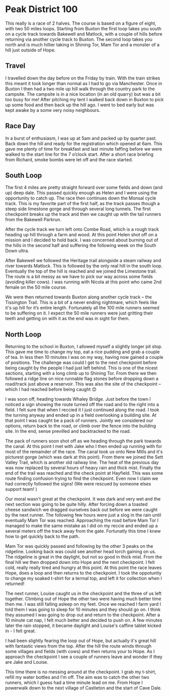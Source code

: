# Peak District 100

This really is a race of 2 halves.  The course is based on a figure of eight, with two 50 miles loops.  Starting from Buxton the first loop takes you south on a cycle track towards Bakewell and Matlock, with a couple of hills before returning via another cycle track to Buxton. The second loop takes you north and is much hillier taking in Shining Tor,  Mam Tor and a monster of a  hill just outside of Hope.

## Travel
I travelled down the day before on the Friday by train. With the train strikes this meant it took longer than normal as I had to go via Manchester.  Once in Buxton I then had a two mile up hill walk through the country park to the campsite. The campsite is in a nice location (in an old quarry) but was a bit too busy for me!  After pitching my tent I walked back down in Buxton to pick up some food and then back up the hill ago.  I went to bed early but was kept awake by a some very noisy neighbours.

## Race Day
In a burst of enthusiasm, I was up at 5am and packed up by quarter past.  Back down the hill and ready for the registration which opened at 6am. This gave me plenty of time for breakfast and last minute faffing before we were walked to the start line for the 7 o’clock start. After a short race briefing from Richard, smoke bombs were let off and the race started.

## South Loop
The first 4 miles are pretty straight forward over some fields and down (and up) deep dale. This passed quickly enough as Helen and I were using the opportunity to catch up.  The race then continues down the Monsal cycle track. This is my favorite part of the first half, as the track passes though a steep side limestone gorge and through several long tunnels. The first checkpoint breaks up the track and then we caught up with the tail runners from the Bakewell Parkrun.

After the cycle track we turn left onto Combe Road,  which is a rough track heading up hill through a farm and wood.  At this point Helen shot off on a mission and I decided to hold back. I was concerned about burning out of the hills in the second half and suffering the following week on the South Down ultra.

After Bakewell we followed the Heritage trail alongside a steam railway and river towards Matlock.  This is followed by the only real hill in the south loop. Eventually the top of the hill is reached and we joined the Limestone trail.  The route is a bit messy as we have to pick our way across some fields (avoiding killer cows).  I was running with Nicola at this point who came 2nd female on the 50 mile course.

We were then returned towards Buxton along another cycle track – the Tissington Trail. This is a bit of a never ending nightmare,  which feels like it's up hill for it’s entire length.  Fortunately all the 100 mile runners seemed to be suffering on it. I expect the 50 mile runners were just gritting their teeth and getting on with it as the end was in sight for them.

## North Loop
Returning to the school in Buxton,  I allowed myself a slightly longer pit stop.  This gave me time to change my top,  eat a rice pudding and grab a couple of tea.  In less then 10 minutes I was on my way, having now gained a couple of positions.  The challenge was could I get to the next checkpoint before being caught by the people I had just left behind.  This is one of the nicest sections, starting with a long climb up to Shining Tor.  From there we then followed a ridge line on nice runnable flag stones before dropping down a road/track just above a reservoir.  This was also the site of the checkpoint – which I had reached before being caught 😊

I was soon off,  heading towards Whaley Bridge.  Just before the town I noticed a sign showing the route turned off the road and to the right into a field.  I felt sure that when I reccied it I just continued along the road. I took the turning anyway and ended up in a field overlooking a building site.  At that point I was caught be a pack of runners.   Jointly we considered our options,  return back to the road,  or climb over the fence into the building site.  In the end,  sense previlled and backtracked to the road.

The pack of runners soon shot off as we heading through the park towards the canal.  At this point I met with Jake who I then ended up running with for most of the remainder of the race. The canal took us onto New Mills and it's picturest gorge (which was dark at this point).  From there we joined the Sett Valley Trail,  which is another old railway line.  The heat of the previous day was now replaced by several hours of heavy rain and thick mist.  Finally the end of the trail was reached and the check point at Hayfield.   This was some route finding confusion trying to find the checkpoint.  Even now I claim we had correctly followed the signs!  (We were rescued by someone elses support team! )

Our moral wasn't great at the checkpoint.  It was dark and very wet and the next section was going to be quite hilly. After forcing down a toasted cheese sandwich we dragged ourselves back out before we were caught by the next runner. The following few hours were just a slog in the rain until eventually Mam Tor was reached.  Approaching the road before Mam Tor I managed to make the same mistake as I did on my reccie and ended up a several meters off the track away from the gate.  Fortunatly this time I knew how to get quickly back to the path.

Mam Tor was quickly passed and following by the other 3 peaks on the ridgeline.  Looking back was could see another head torch gaining on us.   The ridgeline is great in the daylight,  but not so good in thick mist.  From the final hill we then dropped down into Hope and the next checkpoint.  I felt cold, really really tired and hungry at this point.  At this point the race leaves Hope,  does a loop and then returns to the checkpoint.  I took the oppotuntiy to change my soaked t-shirt for a termal top,  and left it for collection when I returned!

The next runner,  Louise caught us in the checkpoint and the three of us left together.  Climbing out of Hope the other two were having much better time then me.  I was still falling asleep on my feet.  Once we reached I farm yard I told them I was going to sleep for 10 minutes and they should go on.  I think they assumed I was going to drop out and return to the checkpoint.  After a 10 minute cat nap,  I felt much better and decided to push on.  A few minutes later the rain stopped,  it became daylight and Louise's caffine tablet kicked in - I felt great.

I had been slightly fearing the loop out of Hope,  but actually it's great hill with fantastic views from the top.  After the hill the route winds through some villages and fields (with cows) and then returns your to Hope.  As I approach the checkpoint I see a couple of runners leave and wonder if they are Jake and Louise.

This time there is no messing around at the checkpoint.  I grab my t-shirt, refill my water bottles and I'm off.  The aim was to catch the other two runners,  which I guess had a time minute lead on me.  From Hope I powerwalk down to the next village of Castleton and the start of Cave Dale.  

   





